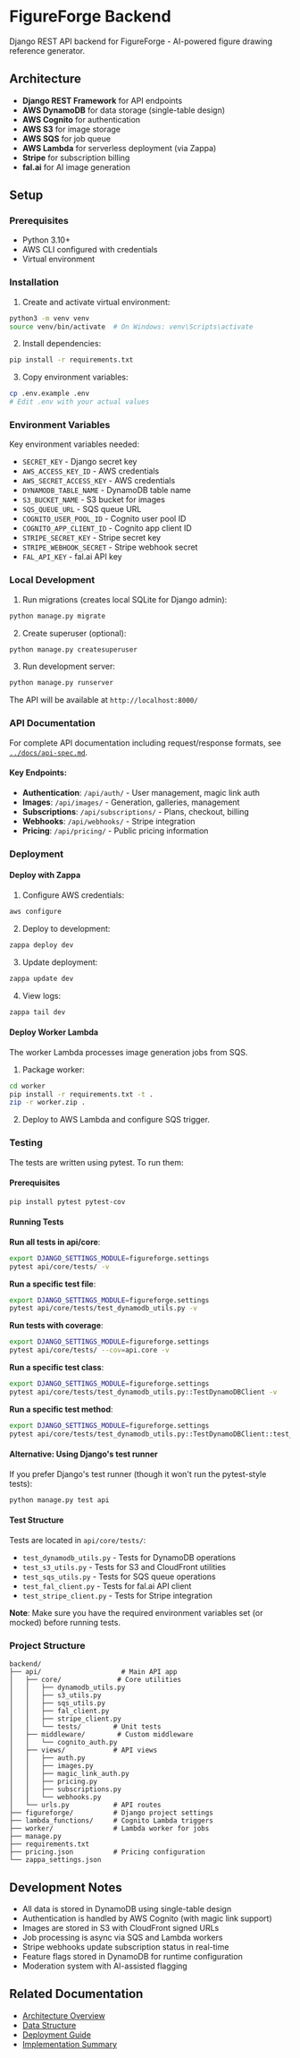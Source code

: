 # FigureForge Backend

Django REST API backend for FigureForge - AI-powered figure drawing reference generator.

## Architecture

- **Django REST Framework** for API endpoints
- **AWS DynamoDB** for data storage (single-table design)
- **AWS Cognito** for authentication
- **AWS S3** for image storage
- **AWS SQS** for job queue
- **AWS Lambda** for serverless deployment (via Zappa)
- **Stripe** for subscription billing
- **fal.ai** for AI image generation

## Setup

### Prerequisites

- Python 3.10+
- AWS CLI configured with credentials
- Virtual environment

### Installation

1. Create and activate virtual environment:
```bash
python3 -m venv venv
source venv/bin/activate  # On Windows: venv\Scripts\activate
```

2. Install dependencies:
```bash
pip install -r requirements.txt
```

3. Copy environment variables:
```bash
cp .env.example .env
# Edit .env with your actual values
```

### Environment Variables

Key environment variables needed:

- `SECRET_KEY` - Django secret key
- `AWS_ACCESS_KEY_ID` - AWS credentials
- `AWS_SECRET_ACCESS_KEY` - AWS credentials
- `DYNAMODB_TABLE_NAME` - DynamoDB table name
- `S3_BUCKET_NAME` - S3 bucket for images
- `SQS_QUEUE_URL` - SQS queue URL
- `COGNITO_USER_POOL_ID` - Cognito user pool ID
- `COGNITO_APP_CLIENT_ID` - Cognito app client ID
- `STRIPE_SECRET_KEY` - Stripe secret key
- `STRIPE_WEBHOOK_SECRET` - Stripe webhook secret
- `FAL_API_KEY` - fal.ai API key

### Local Development

1. Run migrations (creates local SQLite for Django admin):
```bash
python manage.py migrate
```

2. Create superuser (optional):
```bash
python manage.py createsuperuser
```

3. Run development server:
```bash
python manage.py runserver
```

The API will be available at `http://localhost:8000/`

### API Documentation

For complete API documentation including request/response formats, see [`../docs/api-spec.md`](../docs/api-spec.md).

#### Key Endpoints:
- **Authentication**: `/api/auth/` - User management, magic link auth
- **Images**: `/api/images/` - Generation, galleries, management
- **Subscriptions**: `/api/subscriptions/` - Plans, checkout, billing
- **Webhooks**: `/api/webhooks/` - Stripe integration
- **Pricing**: `/api/pricing/` - Public pricing information

### Deployment

#### Deploy with Zappa

1. Configure AWS credentials:
```bash
aws configure
```

2. Deploy to development:
```bash
zappa deploy dev
```

3. Update deployment:
```bash
zappa update dev
```

4. View logs:
```bash
zappa tail dev
```

#### Deploy Worker Lambda

The worker Lambda processes image generation jobs from SQS.

1. Package worker:
```bash
cd worker
pip install -r requirements.txt -t .
zip -r worker.zip .
```

2. Deploy to AWS Lambda and configure SQS trigger.

### Testing

The tests are written using pytest. To run them:

#### Prerequisites
```bash
pip install pytest pytest-cov
```

#### Running Tests

**Run all tests in api/core**:
```bash
export DJANGO_SETTINGS_MODULE=figureforge.settings
pytest api/core/tests/ -v
```

**Run a specific test file**:
```bash
export DJANGO_SETTINGS_MODULE=figureforge.settings
pytest api/core/tests/test_dynamodb_utils.py -v
```

**Run tests with coverage**:
```bash
export DJANGO_SETTINGS_MODULE=figureforge.settings
pytest api/core/tests/ --cov=api.core -v
```

**Run a specific test class**:
```bash
export DJANGO_SETTINGS_MODULE=figureforge.settings
pytest api/core/tests/test_dynamodb_utils.py::TestDynamoDBClient -v
```

**Run a specific test method**:
```bash
export DJANGO_SETTINGS_MODULE=figureforge.settings
pytest api/core/tests/test_dynamodb_utils.py::TestDynamoDBClient::test_serialize_item_converts_floats_to_decimal -v
```

#### Alternative: Using Django's test runner

If you prefer Django's test runner (though it won't run the pytest-style tests):
```bash
python manage.py test api
```

#### Test Structure

Tests are located in `api/core/tests/`:
- `test_dynamodb_utils.py` - Tests for DynamoDB operations
- `test_s3_utils.py` - Tests for S3 and CloudFront utilities
- `test_sqs_utils.py` - Tests for SQS queue operations
- `test_fal_client.py` - Tests for fal.ai API client
- `test_stripe_client.py` - Tests for Stripe integration

**Note**: Make sure you have the required environment variables set (or mocked) before running tests.

### Project Structure

```
backend/
├── api/                    # Main API app
│   ├── core/              # Core utilities
│   │   ├── dynamodb_utils.py
│   │   ├── s3_utils.py
│   │   ├── sqs_utils.py
│   │   ├── fal_client.py
│   │   ├── stripe_client.py
│   │   └── tests/        # Unit tests
│   ├── middleware/        # Custom middleware
│   │   └── cognito_auth.py
│   ├── views/            # API views
│   │   ├── auth.py
│   │   ├── images.py
│   │   ├── magic_link_auth.py
│   │   ├── pricing.py
│   │   ├── subscriptions.py
│   │   └── webhooks.py
│   └── urls.py           # API routes
├── figureforge/          # Django project settings
├── lambda_functions/     # Cognito Lambda triggers
├── worker/               # Lambda worker for jobs
├── manage.py
├── requirements.txt
├── pricing.json          # Pricing configuration
└── zappa_settings.json
```

## Development Notes

- All data is stored in DynamoDB using single-table design
- Authentication is handled by AWS Cognito (with magic link support)
- Images are stored in S3 with CloudFront signed URLs
- Job processing is async via SQS and Lambda workers
- Stripe webhooks update subscription status in real-time
- Feature flags stored in DynamoDB for runtime configuration
- Moderation system with AI-assisted flagging

## Related Documentation

- [Architecture Overview](../docs/architecture.md)
- [Data Structure](../docs/data-structure.md)
- [Deployment Guide](../docs/deployment-checklist.md)
- [Implementation Summary](../docs/implementation-summary.md)
